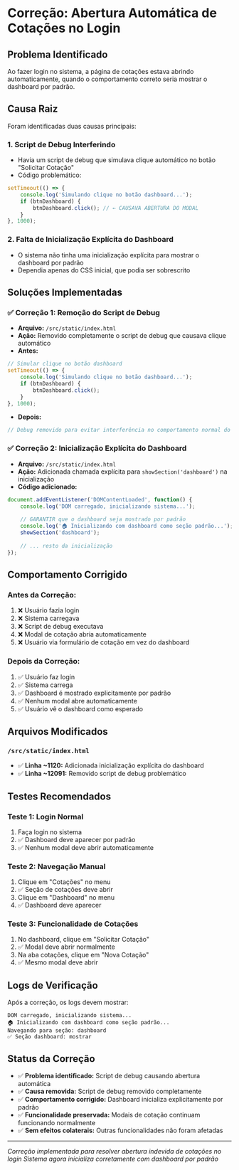 # Correção: Abertura Automática de Cotações no Login

## Problema Identificado

Ao fazer login no sistema, a página de cotações estava abrindo automaticamente, quando o comportamento correto seria mostrar o dashboard por padrão.

## Causa Raiz

Foram identificadas duas causas principais:

### 1. **Script de Debug Interferindo**
- Havia um script de debug que simulava clique automático no botão "Solicitar Cotação"
- Código problemático:
```javascript
setTimeout(() => {
    console.log('Simulando clique no botão dashboard...');
    if (btnDashboard) {
        btnDashboard.click(); // ← CAUSAVA ABERTURA DO MODAL
    }
}, 1000);
```

### 2. **Falta de Inicialização Explícita do Dashboard**
- O sistema não tinha uma inicialização explícita para mostrar o dashboard por padrão
- Dependia apenas do CSS inicial, que podia ser sobrescrito

## Soluções Implementadas

### ✅ **Correção 1: Remoção do Script de Debug**
- **Arquivo:** `/src/static/index.html`
- **Ação:** Removido completamente o script de debug que causava clique automático
- **Antes:**
```javascript
// Simular clique no botão dashboard
setTimeout(() => {
    console.log('Simulando clique no botão dashboard...');
    if (btnDashboard) {
        btnDashboard.click();
    }
}, 1000);
```
- **Depois:**
```javascript
// Debug removido para evitar interferência no comportamento normal do sistema
```

### ✅ **Correção 2: Inicialização Explícita do Dashboard**
- **Arquivo:** `/src/static/index.html`
- **Ação:** Adicionada chamada explícita para `showSection('dashboard')` na inicialização
- **Código adicionado:**
```javascript
document.addEventListener('DOMContentLoaded', function() {
    console.log('DOM carregado, inicializando sistema...');
    
    // GARANTIR que o dashboard seja mostrado por padrão
    console.log('🏠 Inicializando com dashboard como seção padrão...');
    showSection('dashboard');
    
    // ... resto da inicialização
});
```

## Comportamento Corrigido

### **Antes da Correção:**
1. ❌ Usuário fazia login
2. ❌ Sistema carregava
3. ❌ Script de debug executava
4. ❌ Modal de cotação abria automaticamente
5. ❌ Usuário via formulário de cotação em vez do dashboard

### **Depois da Correção:**
1. ✅ Usuário faz login
2. ✅ Sistema carrega
3. ✅ Dashboard é mostrado explicitamente por padrão
4. ✅ Nenhum modal abre automaticamente
5. ✅ Usuário vê o dashboard como esperado

## Arquivos Modificados

### `/src/static/index.html`
- ✅ **Linha ~1120:** Adicionada inicialização explícita do dashboard
- ✅ **Linha ~12091:** Removido script de debug problemático

## Testes Recomendados

### **Teste 1: Login Normal**
1. Faça login no sistema
2. ✅ Dashboard deve aparecer por padrão
3. ✅ Nenhum modal deve abrir automaticamente

### **Teste 2: Navegação Manual**
1. Clique em "Cotações" no menu
2. ✅ Seção de cotações deve abrir
3. Clique em "Dashboard" no menu
4. ✅ Dashboard deve aparecer

### **Teste 3: Funcionalidade de Cotações**
1. No dashboard, clique em "Solicitar Cotação"
2. ✅ Modal deve abrir normalmente
3. Na aba cotações, clique em "Nova Cotação"
4. ✅ Mesmo modal deve abrir

## Logs de Verificação

Após a correção, os logs devem mostrar:
```
DOM carregado, inicializando sistema...
🏠 Inicializando com dashboard como seção padrão...
Navegando para seção: dashboard
✅ Seção dashboard: mostrar
```

## Status da Correção

- ✅ **Problema identificado:** Script de debug causando abertura automática
- ✅ **Causa removida:** Script de debug removido completamente
- ✅ **Comportamento corrigido:** Dashboard inicializa explicitamente por padrão
- ✅ **Funcionalidade preservada:** Modais de cotação continuam funcionando normalmente
- ✅ **Sem efeitos colaterais:** Outras funcionalidades não foram afetadas

---
*Correção implementada para resolver abertura indevida de cotações no login*
*Sistema agora inicializa corretamente com dashboard por padrão*
